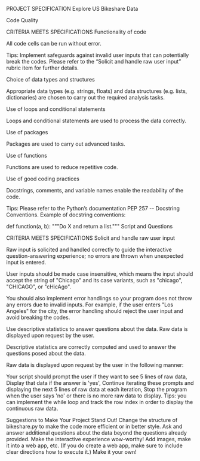 PROJECT SPECIFICATION
Explore US Bikeshare Data

Code Quality

CRITERIA
MEETS SPECIFICATIONS
Functionality of code

All code cells can be run without error.

Tips: Implement safeguards against invalid user inputs that can potentially break the codes. Please refer to the “Solicit and handle raw user input” rubric item for further details.

Choice of data types and structures

Appropriate data types (e.g. strings, floats) and data structures (e.g. lists, dictionaries) are chosen to carry out the required analysis tasks.

Use of loops and conditional statements

Loops and conditional statements are used to process the data correctly.

Use of packages

Packages are used to carry out advanced tasks.

Use of functions

Functions are used to reduce repetitive code.

Use of good coding practices

Docstrings, comments, and variable names enable the readability of the code.

Tips: Please refer to the Python’s documentation PEP 257 -- Docstring Conventions. Example of docstring conventions:

def function(a, b):
    """Do X and return a list."""
Script and Questions

CRITERIA
MEETS SPECIFICATIONS
Solicit and handle raw user input

Raw input is solicited and handled correctly to guide the interactive question-answering experience; no errors are thrown when unexpected input is entered.

User inputs should be made case insensitive, which means the input should accept the string of "Chicago" and its case variants, such as "chicago", "CHICAGO", or "cHicAgo".

You should also implement error handlings so your program does not throw any errors due to invalid inputs. For example, if the user enters "Los Angeles" for the city, the error handling should reject the user input and avoid breaking the codes.

Use descriptive statistics to answer questions about the data. Raw data is displayed upon request by the user.

Descriptive statistics are correctly computed and used to answer the questions posed about the data.

Raw data is displayed upon request by the user in the following manner:

Your script should prompt the user if they want to see 5 lines of raw data,
Display that data if the answer is 'yes',
Continue iterating these prompts and displaying the next 5 lines of raw data at each iteration,
Stop the program when the user says 'no' or there is no more raw data to display.
Tips: you can implement the while loop and track the row index in order to display the continuous raw data.

Suggestions to Make Your Project Stand Out!
Change the structure of bikeshare.py to make the code more efficient or in better style.
Ask and answer additional questions about the data beyond the questions already provided.
Make the interactive experience wow-worthy! Add images, make it into a web app, etc. (If you do create a web app, make sure to include clear directions how to execute it.) Make it your own!
